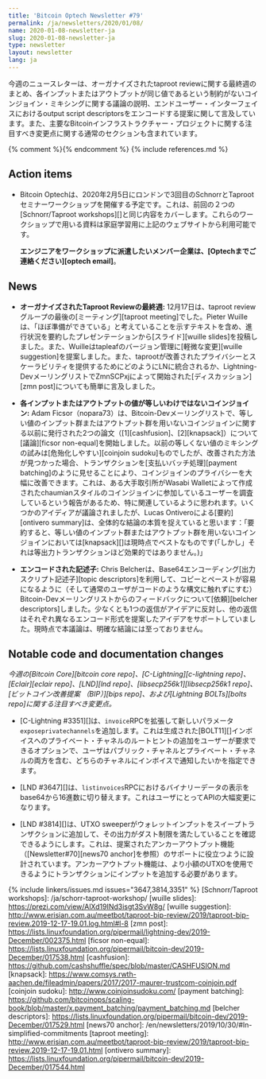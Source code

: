 ```yaml
---
title: 'Bitcoin Optech Newsletter #79'
permalink: /ja/newsletters/2020/01/08/
name: 2020-01-08-newsletter-ja
slug: 2020-01-08-newsletter-ja
type: newsletter
layout: newsletter
lang: ja
---
```

今週のニュースレターは、オーガナイズされたtaproot reviewに関する最終週のまとめ、各インプットまたはアウトプットが同じ値であるという制約がないコインジョイン・ミキシングに関する議論の説明、エンドユーザー・インターフェイスにおけるoutput script descriptorsをエンコードする提案に関して言及しています。また、主要なBitcoinインフラストラクチャー・プロジェクトに関する注目すべき変更点に関する通常のセクションも含まれています。

{% comment %}<!-- include references.md below the fold but above any Jekyll/Liquid variables-->{% endcomment %}
{% include references.md %}

## Action items

- Bitcoin Optechは、2020年2月5日にロンドンで3回目のSchnorrとTaprootセミナーワークショップを開催する予定です。これは、前回の２つの[Schnorr/Taproot workshops][]と同じ内容をカバーします。これらのワークショップで用いる資料は家庭学習用に上記のウェブサイトから利用可能です。

  **エンジニアをワークショップに派遣したいメンバー企業は、[Optechまでご連絡ください][optech email]**。

## News

- **オーガナイズされたTaproot Reviewの最終週:** 12月17日は、taproot reviewグループの最後の[ミーティング][taproot meeting]でした。Pieter Wuilleは、「ほぼ準備ができている」と考えていることを示すテキストを含め、進行状況を要約したプレゼンテーションから[スライド][wuille slides]を投稿しました。また、Wuilleはtapleafのバージョン管理に[軽微な変更][wuille suggestion]を提案しました。また、taprootが改善されたプライバシーとスケーラビリティを提供するためにどのようにLNに統合されるか、Lightning-DevメーリングリストでZmnSCPxjによって開始された[ディスカッション][zmn post]についても簡単に言及しました。

- **<!--coinjoins-without-equal-value-inputs-or-outputs-->各インプットまたはアウトプットの値が等しいわけではないコインジョイン:** Adam Ficsor（nopara73）は、Bitcoin-Devメーリングリストで、等しい値のインプット群またはアウトプット群を用いないコインジョインに関する以前に発行された2つの論文（[1][cashfusion]、[2][knapsack]）について[議論][ficsor non-equal]を開始しました。以前の等しくない値のミキシングの試みは[危殆化しやすい][coinjoin sudoku]ものでしたが、改善された方法が見つかった場合、トランザクションを[支払いバッチ処理][payment batching]のように見せることにより、コインジョインのプライバシーを大幅に改善できます。これは、ある大手取引所がWasabi Walletによって作成されたchaumianスタイルのコインジョインに参加しているユーザーを調査しているという報告があるため、特に関連しているように思われます。いくつかのアイディアが議論されましたが、Lucas Ontiveroによる[要約][ontivero summary]は、全体的な結論の本質を捉えていると思います：「要約すると、等しい値のインプット群またはアウトプット群を用いないコインジョインにおいては[knapsack][]は現時点でベストなものです(「しかし」それは等出力トランザクションほど効果的ではありません。)」

- **<!--encoded-descriptors-->エンコードされた記述子:** Chris Belcherは、Base64エンコーディング[出力スクリプト記述子][topic descriptors]を利用して、コピーとペーストが容易になるように（そして通常のユーザがコードのような構文に触れずにすむ）Bitcoin-Devメーリングリストからのフィードバックについて[依頼][belcher descriptors]しました。少なくとも1つの返信がアイデアに反対し、他の返信はそれぞれ異なるエンコード形式を提案したアイデアをサポートしていました。現時点で本議論は、明確な結論には至っておりません。

## Notable code and documentation changes

*今週の[Bitcoin Core][bitcoin core repo]、[C-Lightning][c-lightning repo]、[Eclair][eclair repo]、[LND][lnd repo]、[libsecp256k1][libsecp256k1 repo]、[ビットコイン改善提案
（BIP）][bips repo]、および[Lightning BOLTs][bolts repo]に関する注目すべき変更点。*

- [C-Lightning #3351][]は、`invoice`RPCを拡張して新しいパラメータ`exposeprivatechannels`を追加します。これは生成された[BOLT11][]インボイスへのプライベート・チャネルのルートヒントの追加をユーザーが要求できるオプションで、ユーザはパブリック・チャネルとプライベート・チャネルの両方を含む、どちらのチャネルにインボイスで通知したいかを指定できます。

- [LND #3647][]は、`listinvoices`RPCにおけるバイナリーデータの表示をbase64から16進数に切り替えます。これはユーザにとってAPIの大幅変更になります。

- [LND #3814][]は、UTXO sweeperがウォレットインプットをスイープトランザクションに追加して、その出力がダスト制限を満たしていることを確認できるようにします。これは、提案されたアンカーアウトプット機能（[Newsletter#70][news70 anchor]を参照）のサポートに役立つように設計されています。アンカーアウトプット機能は、より小額のUTXOを使用できるようにトランザクションにインプットを追加する必要があります。

{% include linkers/issues.md issues="3647,3814,3351" %}
[Schnorr/Taproot workshops]: /ja/schorr-taproot-workshop/
[wuille slides]: https://prezi.com/view/AlXd19INd3isgt3SvW8g/
[wuille suggestion]: http://www.erisian.com.au/meetbot/taproot-bip-review/2019/taproot-bip-review.2019-12-17-19.01.log.html#l-8
[zmn post]: https://lists.linuxfoundation.org/pipermail/lightning-dev/2019-December/002375.html
[ficsor non-equal]: https://lists.linuxfoundation.org/pipermail/bitcoin-dev/2019-December/017538.html
[cashfusion]: https://github.com/cashshuffle/spec/blob/master/CASHFUSION.md
[knapsack]: https://www.comsys.rwth-aachen.de/fileadmin/papers/2017/2017-maurer-trustcom-coinjoin.pdf
[coinjoin sudoku]: http://www.coinjoinsudoku.com/
[payment batching]: https://github.com/bitcoinops/scaling-book/blob/master/x.payment_batching/payment_batching.md
[belcher descriptors]: https://lists.linuxfoundation.org/pipermail/bitcoin-dev/2019-December/017529.html
[news70 anchor]: /en/newsletters/2019/10/30/#ln-simplified-commitments
[taproot meeting]: http://www.erisian.com.au/meetbot/taproot-bip-review/2019/taproot-bip-review.2019-12-17-19.01.html
[ontivero summary]: https://lists.linuxfoundation.org/pipermail/bitcoin-dev/2019-December/017544.html
